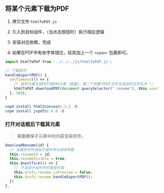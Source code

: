 ## 将某个元素下载为PDF

1. 拷贝文件 `htmlToPdf.js` 
2. 引入到目标组件，（当点击按钮时）执行相应逻辑

3. 安装对应依赖，完成

4. 如果在PDF中有些字体错位，给其加上一个 `<span>` 包裹即可。

```javascript
import htmlToPdf from '../../../js/htmlToPdf.js';

// 下载简历
handleExportPDF() {
  setTimeout(() => {
    /* 首参为要生成PDF的DOM元素（容器），第二个参数为PDF文件生成后的文件名字 */
    htmlToPdf.downloadPDF(document.querySelector(".resume"), this.userInfo.name); 
  }, 500);
}
```

```elm
cnpm install html2canvas@1.3.2 -D
cnpm install jspdf@2.4.0 -D
```

### 打开对话框后下载其元素

> 需要确保子元素中的内容渲染完毕。

```javascript
downloadResume(id) {
  // 该属性将传递给子组件作为请求参数
  this.resumeId = id;
  this.resumeVisible = true;
  this.$nextTick(() => {
    // 不渲染子组件内的某些内容
    this.$refs.resume.isPreview = false;
    this.$refs.resume.handleExportPDF();
  })
},
```


